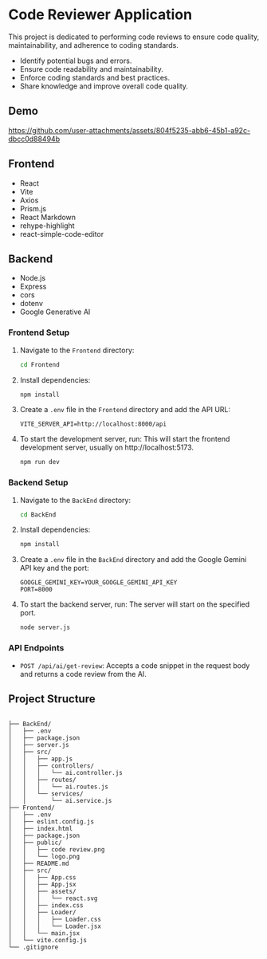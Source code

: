 # Code Reviewer Application

This project is dedicated to performing code reviews to ensure code quality, maintainability, and adherence to coding standards.

- Identify potential bugs and errors.
- Ensure code readability and maintainability.
- Enforce coding standards and best practices.
- Share knowledge and improve overall code quality.

## Demo
https://github.com/user-attachments/assets/804f5235-abb6-45b1-a92c-dbcc0d88494b

## Frontend

-   React
-   Vite
-   Axios
-   Prism.js
-   React Markdown
-   rehype-highlight
-   react-simple-code-editor

## Backend

-   Node.js
-   Express
-   cors
-   dotenv
-   Google Generative AI

### Frontend Setup

1.  Navigate to the `Frontend` directory:

    ```sh
    cd Frontend
    ```
2.  Install dependencies:

    ```sh
    npm install
    ```
3.  Create a `.env` file in the `Frontend` directory and add the API URL:

    ```.env
    VITE_SERVER_API=http://localhost:8000/api
    ```
4.  To start the development server, run:
This will start the frontend development server, usually on http://localhost:5173.

    ```sh
    npm run dev
    ```

### Backend Setup

1.  Navigate to the `BackEnd` directory:

    ```sh
    cd BackEnd
    ```

2.  Install dependencies:

    ```sh
    npm install
    ```

3.  Create a `.env` file in the `BackEnd` directory and add the Google Gemini API key and the port:

    ```.env
    GOOGLE_GEMINI_KEY=YOUR_GOOGLE_GEMINI_API_KEY
    PORT=8000
    ```
4. To start the backend server, run:
   The server will start on the specified port.
   ```sh
   node server.js
   ```

### API Endpoints

-   `POST /api/ai/get-review`: Accepts a code snippet in the request body and returns a code review from the AI.

## Project Structure

```

├── BackEnd/
│   ├── .env
│   ├── package.json
│   ├── server.js
│   ├── src/
│   │   ├── app.js
│   │   ├── controllers/
│   │   │   └── ai.controller.js
│   │   ├── routes/
│   │   │   └── ai.routes.js
│   │   └── services/
│   │       └── ai.service.js
├── Frontend/
│   ├── .env
│   ├── eslint.config.js
│   ├── index.html
│   ├── package.json
│   ├── public/
│   │   ├── code review.png
│   │   └── logo.png
│   ├── README.md
│   ├── src/
│   │   ├── App.css
│   │   ├── App.jsx
│   │   ├── assets/
│   │   │   └── react.svg
│   │   ├── index.css
│   │   ├── Loader/
│   │   │   ├── Loader.css
│   │   │   └── Loader.jsx
│   │   └── main.jsx
│   └── vite.config.js
└── .gitignore
```
